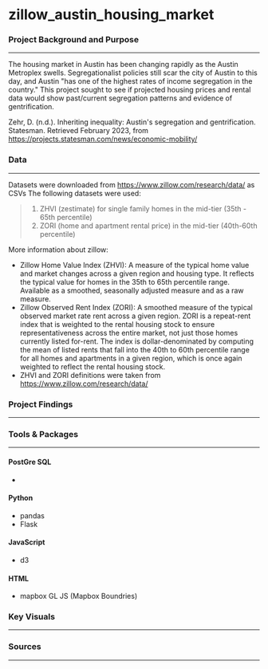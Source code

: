 # zillow_austin_housing_market
### Project Background and Purpose
________________________________________

The housing market in Austin has been changing rapidly as the Austin Metroplex swells. Segregationalist policies still scar the city of Austin to this day, and Austin "has one of the highest rates of income segregation in the country." This project sought to see if projected housing prices and rental data would show past/current segregation patterns and evidence of gentrification.  

Zehr, D. (n.d.). Inheriting inequality: Austin's segregation and gentrification. Statesman. Retrieved February 2023, from https://projects.statesman.com/news/economic-mobility/ 

### Data
________________________________________

Datasets were downloaded from https://www.zillow.com/research/data/ as CSVs
The following datasets were used: 
>1. ZHVI (zestimate) for single family homes in the mid-tier (35th - 65th percentile) 
>2. ZORI (home and apartment rental price) in the mid-tier (40th-60th percentile)  

More information about zillow: 
  * Zillow Home Value Index (ZHVI): A measure of the typical home value and market changes across a given region and housing type. It reflects the typical value for homes in the 35th to 65th percentile range. Available as a smoothed, seasonally adjusted measure and as a raw measure.
  * Zillow Observed Rent Index (ZORI): A smoothed measure of the typical observed market rate rent across a given region. ZORI is a repeat-rent index that is weighted to the rental housing stock to ensure representativeness across the entire market, not just those homes currently listed for-rent. The index is dollar-denominated by computing the mean of listed rents that fall into the 40th to 60th percentile range for all homes and apartments in a given region, which is once again weighted to reflect the rental housing stock.
  * ZHVI and ZORI definitions were taken from https://www.zillow.com/research/data/ 

### Project Findings
________________________________________

### Tools & Packages
________________________________________

#### PostGre SQL
- 
#### Python 
- pandas
- Flask
#### JavaScript
- d3
#### HTML
- mapbox GL JS (Mapbox Boundries)

### Key Visuals 
________________________________________

### Sources
________________________________________
